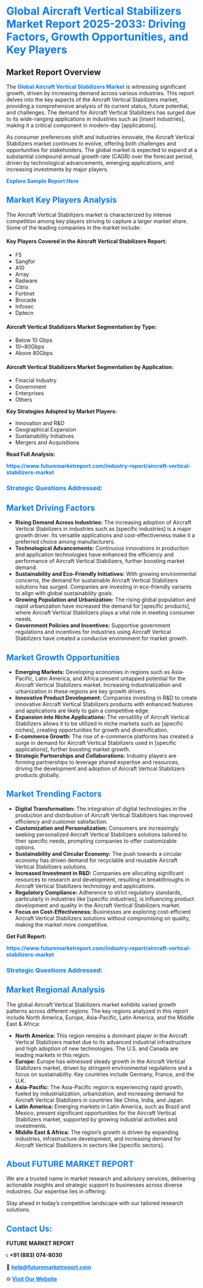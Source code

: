 <h1 style="color: #007BFF;">Global Aircraft Vertical Stabilizers Market Report 2025-2033: Driving Factors, Growth Opportunities, and Key Players</h1>

<section id="overview">
<h2>Market Report Overview</h2>
<p>The <a href="https://www.futuremarketreport.com/industry-report/aircraft-vertical-stabilizers-market" style="color: #007BFF; text-decoration: none;"><strong>Global Aircraft Vertical Stabilizers Market</strong></a> is witnessing significant growth, driven by increasing demand across various industries. This report delves into the key aspects of the Aircraft Vertical Stabilizers market, providing a comprehensive analysis of its current status, future potential, and challenges. The demand for Aircraft Vertical Stabilizers has surged due to its wide-ranging applications in industries such as [insert industries], making it a critical component in modern-day [applications].</p>
<p>As consumer preferences shift and industries innovate, the Aircraft Vertical Stabilizers market continues to evolve, offering both challenges and opportunities for stakeholders. The global market is expected to expand at a substantial compound annual growth rate (CAGR) over the forecast period, driven by technological advancements, emerging applications, and increasing investments by major players.</p>
</section>

<section id="overview">
<p><a href="https://www.futuremarketreport.com/request-sample/reportId=37427" style="color: #007BFF; text-decoration: none;"><strong>Explore Sample Report Here</strong></a></p>
</section>

<section id="key-players">
<h2 style="color: #007BFF;">Market Key Players Analysis</h2>
<p>The Aircraft Vertical Stabilizers market is characterized by intense competition among key players striving to capture a larger market share. Some of the leading companies in the market include:</p>
<h4>Key Players Covered in the Aircraft Vertical Stabilizers Report:</h4>
<ul><li>F5</li><li>Sangfor</li><li>A10</li><li>Array</li><li>Radware</li><li>Citrix</li><li>Fortinet</li><li>Brocade</li><li>Infosec</li><li>Dptecn</li></ul>
<h4>Aircraft Vertical Stabilizers Market Segmentation by Type:</h4>
<ul><li>Below 10 Gbps</li><li>10~80Gbps</li><li>Above 80Gbps</li></ul>

<h4>Aircraft Vertical Stabilizers Market Segmentation by Application:</h4>
<ul><li>Finacial Industry</li><li>Government</li><li>Enterprises</li><li>Others</li></ul>
<p><strong>Key Strategies Adopted by Market Players:</strong></p>
<ul>
<li>Innovation and R&D</li>
<li>Geographical Expansion</li>
<li>Sustainability Initiatives</li>
<li>Mergers and Acquisitions</li>
</ul>
</section>

<section>
<p><strong>Read Full Analysis: </strong></p><a href="https://www.futuremarketreport.com/industry-report/aircraft-vertical-stabilizers-market" style="color: #007BFF; text-decoration: none;"><strong>https://www.futuremarketreport.com/industry-report/aircraft-vertical-stabilizers-market</strong></a>
<h3 style="color: #007BFF;">Strategic Questions Addressed:</h3>
</section>

<section id="driving-factors">
<h2 style="color: #007BFF;">Market Driving Factors</h2>
<ul>
<li><strong>Rising Demand Across Industries:</strong> The increasing adoption of Aircraft Vertical Stabilizers in industries such as [specific industries] is a major growth driver. Its versatile applications and cost-effectiveness make it a preferred choice among manufacturers.</li>
<li><strong>Technological Advancements:</strong> Continuous innovations in production and application technologies have enhanced the efficiency and performance of Aircraft Vertical Stabilizers, further boosting market demand.</li>
<li><strong>Sustainability and Eco-Friendly Initiatives:</strong> With growing environmental concerns, the demand for sustainable Aircraft Vertical Stabilizers solutions has surged. Companies are investing in eco-friendly variants to align with global sustainability goals.</li>
<li><strong>Growing Population and Urbanization:</strong> The rising global population and rapid urbanization have increased the demand for [specific products], where Aircraft Vertical Stabilizers plays a vital role in meeting consumer needs.</li>
<li><strong>Government Policies and Incentives:</strong> Supportive government regulations and incentives for industries using Aircraft Vertical Stabilizers have created a conducive environment for market growth.</li>
</ul>
</section>

<section id="growth-opportunities">
<h2 style="color: #007BFF;">Market Growth Opportunities</h2>
<ul>
<li><strong>Emerging Markets:</strong> Developing economies in regions such as Asia-Pacific, Latin America, and Africa present untapped potential for the Aircraft Vertical Stabilizers market. Increasing industrialization and urbanization in these regions are key growth drivers.</li>
<li><strong>Innovative Product Development:</strong> Companies investing in R&D to create innovative Aircraft Vertical Stabilizers products with enhanced features and applications are likely to gain a competitive edge.</li>
<li><strong>Expansion into Niche Applications:</strong> The versatility of Aircraft Vertical Stabilizers allows it to be utilized in niche markets such as [specific niches], creating opportunities for growth and diversification.</li>
<li><strong>E-commerce Growth:</strong> The rise of e-commerce platforms has created a surge in demand for Aircraft Vertical Stabilizers used in [specific applications], further boosting market growth.</li>
<li><strong>Strategic Partnerships and Collaborations:</strong> Industry players are forming partnerships to leverage shared expertise and resources, driving the development and adoption of Aircraft Vertical Stabilizers products globally.</li>
</ul>
</section>

<section id="trending-factors">
<h2 style="color: #007BFF;">Market Trending Factors</h2>
<ul>
<li><strong>Digital Transformation:</strong> The integration of digital technologies in the production and distribution of Aircraft Vertical Stabilizers has improved efficiency and customer satisfaction.</li>
<li><strong>Customization and Personalization:</strong> Consumers are increasingly seeking personalized Aircraft Vertical Stabilizers solutions tailored to their specific needs, prompting companies to offer customizable options.</li>
<li><strong>Sustainability and Circular Economy:</strong> The push towards a circular economy has driven demand for recyclable and reusable Aircraft Vertical Stabilizers solutions.</li>
<li><strong>Increased Investment in R&D:</strong> Companies are allocating significant resources to research and development, resulting in breakthroughs in Aircraft Vertical Stabilizers technology and applications.</li>
<li><strong>Regulatory Compliance:</strong> Adherence to strict regulatory standards, particularly in industries like [specific industries], is influencing product development and quality in the Aircraft Vertical Stabilizers market.</li>
<li><strong>Focus on Cost-Effectiveness:</strong> Businesses are exploring cost-efficient Aircraft Vertical Stabilizers solutions without compromising on quality, making the market more competitive.</li>
</ul>
</section>

<section>
<p><strong>Get Full Report: </strong></p><a href="https://www.futuremarketreport.com/industry-report/aircraft-vertical-stabilizers-market" style="color: #007BFF; text-decoration: none;"><strong>https://www.futuremarketreport.com/industry-report/aircraft-vertical-stabilizers-market</strong></a>
<h3 style="color: #007BFF;">Strategic Questions Addressed:</h3>
</section>


<section id="regional-analysis">
<h2 style="color: #007BFF;">Market Regional Analysis</h2>
<p>The global Aircraft Vertical Stabilizers market exhibits varied growth patterns across different regions. The key regions analyzed in this report include North America, Europe, Asia-Pacific, Latin America, and the Middle East & Africa:</p>
<ul>
<li><strong>North America:</strong> This region remains a dominant player in the Aircraft Vertical Stabilizers market due to its advanced industrial infrastructure and high adoption of new technologies. The U.S. and Canada are leading markets in this region.</li>
<li><strong>Europe:</strong> Europe has witnessed steady growth in the Aircraft Vertical Stabilizers market, driven by stringent environmental regulations and a focus on sustainability. Key countries include Germany, France, and the U.K.</li>
<li><strong>Asia-Pacific:</strong> The Asia-Pacific region is experiencing rapid growth, fueled by industrialization, urbanization, and increasing demand for Aircraft Vertical Stabilizers in countries like China, India, and Japan.</li>
<li><strong>Latin America:</strong> Emerging markets in Latin America, such as Brazil and Mexico, present significant opportunities for the Aircraft Vertical Stabilizers market, supported by growing industrial activities and investments.</li>
<li><strong>Middle East & Africa:</strong> The region’s growth is driven by expanding industries, infrastructure development, and increasing demand for Aircraft Vertical Stabilizers in sectors like [specific sectors].</li>
</ul>
</section>

<footer>
<h2 style="color: #007BFF;">About FUTURE MARKET REPORT</h2>
<p>We are a trusted name in market research and advisory services, delivering actionable insights and strategic support to businesses across diverse industries. Our expertise lies in offering:</p>

<p>Stay ahead in today’s competitive landscape with our tailored research solutions.</p>

<h2 style="color: #007BFF;">Contact Us:</h2>
<p><strong>FUTURE MARKET REPORT</strong></p>
<p>📞 <strong>+91 (883) 074-8030</strong></p>
<p>📧 <strong><a href="mailto:help@futuremarketreport.com" style="color: #007BFF;">help@futuremarketreport.com</a></strong></p>
<p>🌐 <strong><a href="https://www.futuremarketreport.com/" style="color: #007BFF;">Visit Our Website</a></strong></p>
</footer>